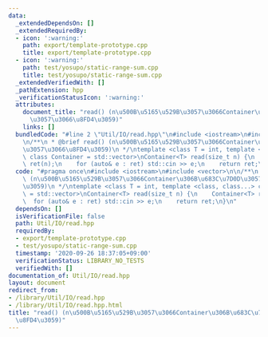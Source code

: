 ```yaml
---
data:
  _extendedDependsOn: []
  _extendedRequiredBy:
  - icon: ':warning:'
    path: export/template-prototype.cpp
    title: export/template-prototype.cpp
  - icon: ':warning:'
    path: test/yosupo/static-range-sum.cpp
    title: test/yosupo/static-range-sum.cpp
  _extendedVerifiedWith: []
  _pathExtension: hpp
  _verificationStatusIcon: ':warning:'
  attributes:
    document_title: "read() (n\u500B\u5165\u529B\u3057\u3066Container\u306B\u683C\u7D0D\
      \u3057\u3066\u8FD4\u3059)"
    links: []
  bundledCode: "#line 2 \"Util/IO/read.hpp\"\n#include <iostream>\n#include <vector>\n\
    \n/**\n * @brief read() (n\u500B\u5165\u529B\u3057\u3066Container\u306B\u683C\u7D0D\
    \u3057\u3066\u8FD4\u3059)\n */\ntemplate <class T = int, template <class, class...>\
    \ class Container = std::vector>\nContainer<T> read(size_t n) {\n    Container<T>\
    \ ret(n);\n    for (auto& e : ret) std::cin >> e;\n    return ret;\n}\n"
  code: "#pragma once\n#include <iostream>\n#include <vector>\n\n/**\n * @brief read()\
    \ (n\u500B\u5165\u529B\u3057\u3066Container\u306B\u683C\u7D0D\u3057\u3066\u8FD4\
    \u3059)\n */\ntemplate <class T = int, template <class, class...> class Container\
    \ = std::vector>\nContainer<T> read(size_t n) {\n    Container<T> ret(n);\n  \
    \  for (auto& e : ret) std::cin >> e;\n    return ret;\n}\n"
  dependsOn: []
  isVerificationFile: false
  path: Util/IO/read.hpp
  requiredBy:
  - export/template-prototype.cpp
  - test/yosupo/static-range-sum.cpp
  timestamp: '2020-09-26 18:37:05+09:00'
  verificationStatus: LIBRARY_NO_TESTS
  verifiedWith: []
documentation_of: Util/IO/read.hpp
layout: document
redirect_from:
- /library/Util/IO/read.hpp
- /library/Util/IO/read.hpp.html
title: "read() (n\u500B\u5165\u529B\u3057\u3066Container\u306B\u683C\u7D0D\u3057\u3066\
  \u8FD4\u3059)"
---
```

